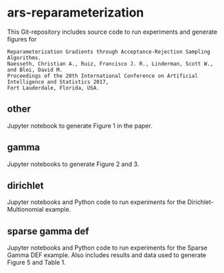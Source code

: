 # ars-reparameterization
This Git-repository includes source code to run experiments and generate figures for
```
Reparameterization Gradients through Acceptance-Rejection Sampling Algorithms.
Naesseth, Christian A., Ruiz, Francisco J. R., Linderman, Scott W., and Blei, David M.
Proceedings of the 20th International Conference on Artificial Intelligence and Statistics 2017,
Fort Lauderdale, Florida, USA.
```
## other
Jupyter notebook  to generate Figure 1 in the paper.

## gamma
Jupyter notebooks to generate Figure 2 and 3.

## dirichlet
Jupyter notebooks and Python code to run experiments for the Dirichlet-Multionomial example.

## sparse gamma def
Jupyter notebooks and Python code to run experiments for the Sparse Gamma DEF example. Also includes results and data used to generate Figure 5 and Table 1.
